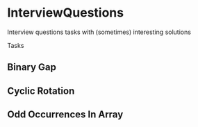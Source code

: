 # InterviewQuestions
Interview questions tasks with (sometimes) interesting solutions

Tasks
## Binary Gap
## Cyclic Rotation
## Odd Occurrences In Array
